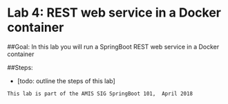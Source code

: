 # Lab 4: REST web service in a Docker container


##Goal:
In this lab you will run a SpringBoot REST web service in a Docker container

##Steps:
- [todo: outline the steps of this lab]



```
This lab is part of the AMIS SIG SpringBoot 101,  April 2018
```

